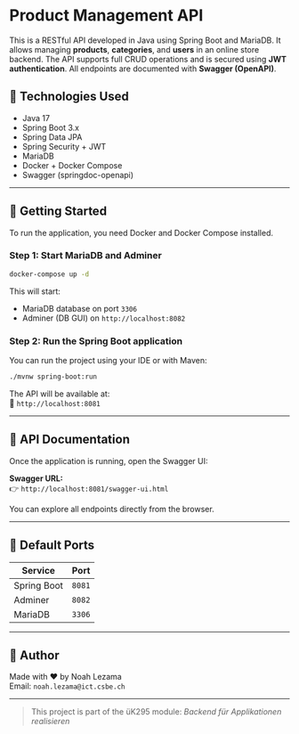 # Product Management API

This is a RESTful API developed in Java using Spring Boot and MariaDB. It allows managing **products**, **categories**, and **users** in an online store backend. The API supports full CRUD operations and is secured using **JWT authentication**. All endpoints are documented with **Swagger (OpenAPI)**.

## 🔧 Technologies Used

- Java 17
- Spring Boot 3.x
- Spring Data JPA
- Spring Security + JWT
- MariaDB
- Docker + Docker Compose
- Swagger (springdoc-openapi)

---

## 🚀 Getting Started

To run the application, you need Docker and Docker Compose installed.

### Step 1: Start MariaDB and Adminer

```bash
docker-compose up -d
```

This will start:
- MariaDB database on port `3306`
- Adminer (DB GUI) on `http://localhost:8082`

### Step 2: Run the Spring Boot application

You can run the project using your IDE or with Maven:

```bash
./mvnw spring-boot:run
```

The API will be available at:  
📍 `http://localhost:8081`

---

## 📘 API Documentation

Once the application is running, open the Swagger UI:

**Swagger URL:**  
👉 `http://localhost:8081/swagger-ui.html`

You can explore all endpoints directly from the browser.

---

## 📝 Default Ports

| Service      | Port       |
|--------------|------------|
| Spring Boot  | `8081`     |
| Adminer      | `8082`     |
| MariaDB      | `3306`     |

---

## 👤 Author

Made with ❤️ by Noah Lezama  
Email: `noah.lezama@ict.csbe.ch`

---

> This project is part of the üK295 module: *Backend für Applikationen realisieren*
